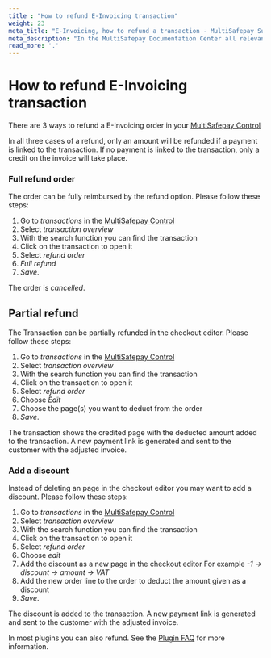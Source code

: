 ```yaml
---
title : "How to refund E-Invoicing transaction"
weight: 23
meta_title: "E-Invoicing, how to refund a transaction - MultiSafepay Support"
meta_description: "In the MultiSafepay Documentation Center all relevant information regarding our Plugins and API. As well as Support pages for Payment Method, Tools and General Questions. You can also find the contact details of our Support Team and Integration Team."
read_more: '.'
---
```

# How to refund E-Invoicing transaction
There are 3 ways to refund a E-Invoicing order in your [MultiSafepay Control](https://merchant.multisafepay.com)

In all three cases of a refund, only an amount will be refunded if a payment is linked to the transaction.
If no payment is linked to the transaction, only a credit on the invoice will take place.

### Full refund order
The order can be fully reimbursed by the refund option. Please follow these steps:

1. Go to _transactions_ in the [MultiSafepay Control](https://merchant.multisafepay.com)
2. Select _transaction overview_
3. With the search function you can find the transaction
4. Click on the transaction to open it
5. Select _refund order_
6. _Full refund_
7. _Save_.

The order is _cancelled_.

## Partial refund
The Transaction can be partially refunded in the checkout editor. Please follow these steps:

1. Go to _transactions_ in the [MultiSafepay Control](https://merchant.multisafepay.com)
2. Select _transaction overview_
3. With the search function you can find the transaction
4. Click on the transaction to open it
5. Select _refund order_
6. Choose _Edit_
7. Choose the page(s) you want to deduct from the order
8. _Save_.

The transaction shows the credited page with the deducted amount added to the transaction.
A new payment link is generated and sent to the customer with the adjusted invoice.

### Add a discount 
Instead of deleting an page in the checkout editor you may want to add a discount. Please follow these steps:

1. Go to _transactions_ in the [MultiSafepay Control](https://merchant.multisafepay.com)
2. Select _transaction overview_
3. With the search function you can find the transaction
4. Click on the transaction to open it
5. Select _refund order_
6. Choose _edit_
7. Add the discount as a new page in the checkout editor
For example _-1 -> discount -> amount  -> VAT_
8. Add the new order line to the order to deduct the amount given as a discount
9. _Save_.

The discount is added to the transaction.
A new payment link is generated and sent to the customer with the adjusted invoice.

In most plugins you can also refund. See the [Plugin FAQ](/integrations/) for more information.
